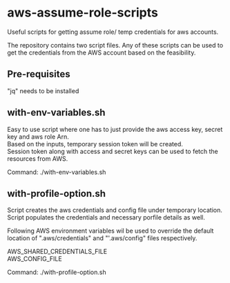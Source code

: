 # aws-assume-role-scripts
Useful scripts for getting assume role/ temp credentials for aws accounts.

The repository contains two script files. Any of these scripts can be used to get the credentials from 
the AWS account based on the feasibility.

Pre-requisites
-----------------
"jq" needs to be installed


with-env-variables.sh 
---------------------
Easy to use script where one has to just provide the aws access key, secret key and aws role Arn.</br> Based on the inputs, temporary session token will be created.</br> Session token along with access and secret keys can be used to fetch the resources from AWS. 

Command:
./with-env-variables.sh

with-profile-option.sh
----------------------
Script creates the aws credentials and config file under temporary location. Script populates the credentials and necessary porfile details as well. 

Following AWS environment variables wil be used to override the default location of ".aws/credentials" and  "'.aws/config" files respectively.

AWS_SHARED_CREDENTIALS_FILE<br />
AWS_CONFIG_FILE<br />

Command:
./with-profile-option.sh




